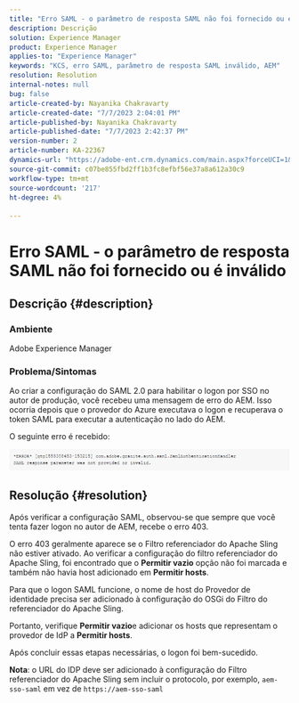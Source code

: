 ```yaml
---
title: "Erro SAML - o parâmetro de resposta SAML não foi fornecido ou é inválido"
description: Descrição
solution: Experience Manager
product: Experience Manager
applies-to: "Experience Manager"
keywords: "KCS, erro SAML, parâmetro de resposta SAML inválido, AEM"
resolution: Resolution
internal-notes: null
bug: false
article-created-by: Nayanika Chakravarty
article-created-date: "7/7/2023 2:04:01 PM"
article-published-by: Nayanika Chakravarty
article-published-date: "7/7/2023 2:42:37 PM"
version-number: 2
article-number: KA-22367
dynamics-url: "https://adobe-ent.crm.dynamics.com/main.aspx?forceUCI=1&pagetype=entityrecord&etn=knowledgearticle&id=60482c1c-cf1c-ee11-8f6e-6045bd006ce9"
source-git-commit: c07be855fbd2ff1b3fc8efbf56e37a8a612a30c9
workflow-type: tm+mt
source-wordcount: '217'
ht-degree: 4%

---
```


# Erro SAML - o parâmetro de resposta SAML não foi fornecido ou é inválido

## Descrição {#description}


### Ambiente

Adobe Experience Manager

### Problema/Sintomas

Ao criar a configuração do SAML 2.0 para habilitar o logon por SSO no autor de produção, você recebeu uma mensagem de erro do AEM. Isso ocorria depois que o provedor do Azure executava o logon e recuperava o token SAML para executar a autenticação no lado do AEM.

O seguinte erro é recebido:

![](assets/___85044d7a-d41c-ee11-8f6e-6045bd006ce9___.png)


## Resolução {#resolution}


Após verificar a configuração SAML, observou-se que sempre que você tenta fazer logon no autor de AEM, recebe o erro 403.

O erro 403 geralmente aparece se o Filtro referenciador do Apache Sling não estiver ativado. Ao verificar a configuração do filtro referenciador do Apache Sling, foi encontrado que o <b>Permitir vazio</b> opção não foi marcada e também não havia host adicionado em <b>Permitir hosts</b>.

Para que o logon SAML funcione, o nome de host do Provedor de identidade precisa ser adicionado à configuração do OSGi do Filtro do referenciador do Apache Sling.

Portanto, verifique <b>Permitir vazio</b>e adicionar os hosts que representam o provedor de IdP a <b>Permitir hosts</b>.

Após concluir essas etapas necessárias, o logon foi bem-sucedido.

<b>Nota</b>: o URL do IDP deve ser adicionado à configuração do Filtro referenciador do Apache Sling sem incluir o protocolo, por exemplo, `aem-sso-saml` em vez de `https://aem-sso-saml`
